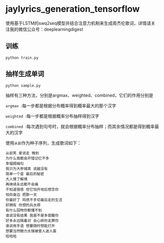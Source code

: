 # jaylyrics_generation_tensorflow
使用基于LSTM的swq2seq模型并结合注意力机制来生成周杰伦歌词，详情请关注我的微信公众号：deeplearningdigest

## 训练
`python train.py `

## 抽样生成单词
`python sample.py `

抽样有三种方法，分别是argmax、weighted、combined，它们的作用分别是

`argmax `:每一步都是根据分布概率得到概率最大的那个汉字

`weighted `:每一步都是根据概率分布抽样得到汉字

`combined `:每次遇到句号时，就会根据概率分布抽样；而其余情况都是得到概率最大的汉字

使用`从前`作为种子序列，生成歌词如下：
```
从前笑 爱说走 晚到
为什么我都会开错记忆不多 
幸福搁抽勾 
我只为大参城真 说越没有
简单一个音 最后的秘密
大人情了解境 
再继续永远都不会痛 
不知道很感 但它怕开地后想念你
怕你身边 把那一天 
你最好了 鸣债不手切最后走的生活
好拥有 你想的兵水停 
有什么回吻你都懂不到 
谁说没有结果 我是不是多提醒你
好多永远隔着对 会心碎你走罪你
谁说用手语 想要随时想能打开
想要当然魅力太强被曾人迷人蛋
哈哈哈
```


